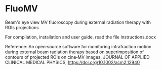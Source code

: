# FluoMV
Beam's eye view MV fluoroscopy during external radiation therapy with ROIs projections

For compilation, installation and user guide, read the file Instructions.docx

Reference:
An open‐source software for monitoring intrafraction motion during external beam radiation therapy based on superimposition of contours of projected ROIs on cine‐MV images, JOURNAL OF APPLIED CLINICAL MEDICAL PHYSICS, https://doi.org/10.1002/acm2.12940
